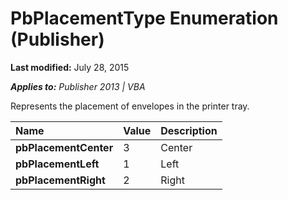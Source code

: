 
# PbPlacementType Enumeration (Publisher)

 **Last modified:** July 28, 2015

 _**Applies to:** Publisher 2013 | VBA_

Represents the placement of envelopes in the printer tray.



|**Name**|**Value**|**Description**|
|:-----|:-----|:-----|
| **pbPlacementCenter**|3|Center|
| **pbPlacementLeft**|1|Left|
| **pbPlacementRight**|2|Right|
